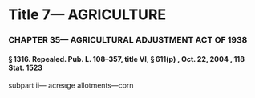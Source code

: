 
# Title 7— AGRICULTURE
### CHAPTER 35— AGRICULTURAL ADJUSTMENT ACT OF 1938
#### § 1316. Repealed. Pub. L. 108–357, title VI, § 611(p) , Oct. 22, 2004 , 118 Stat. 1523

subpart ii— acreage allotments—corn
